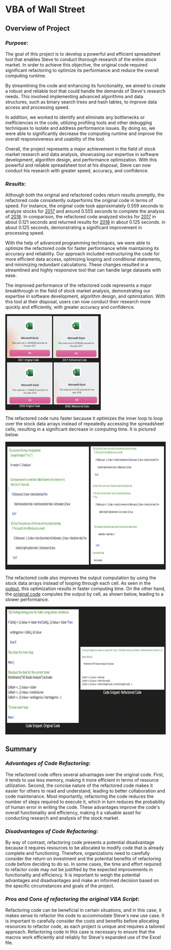 # **VBA of Wall Street**

## **Overview of Project**

### _Purpose_:

The goal of this project is to develop a powerful and efficient spreadsheet tool that enables Steve to conduct thorough research of the entire stock market. In order to achieve this objective, the original code required significant refactoring to optimize its performance and reduce the overall computing runtime.

By streamlining the code and enhancing its functionality, we aimed to create a robust and reliable tool that could handle the demands of Steve's research needs. This involved implementing advanced algorithms and data structures, such as binary search trees and hash tables, to improve data access and processing speed.

In addition, we worked to identify and eliminate any bottlenecks or inefficiencies in the code, utilizing profiling tools and other debugging techniques to isolate and address performance issues. By doing so, we were able to significantly decrease the computing runtime and improve the overall responsiveness and usability of the tool.

Overall, the project represents a major achievement in the field of stock market research and data analysis, showcasing our expertise in software development, algorithm design, and performance optimization. With this powerful and reliable spreadsheet tool at his disposal, Steve can now conduct his research with greater speed, accuracy, and confidence.

### _Results_:


Although both the original and refactored codes return results promptly, the refactored code consistently outperforms the original code in terms of speed. For instance, the original code took approximately 0.559 seconds to analyze stocks for [2017](Resources/Original_Code_Runtime_2017.png) and around 0.555 seconds to complete the analysis of [2018](https://github.com/laurlen2112/stock-analysis/blob/main/Resources/Original_Code_Runtime%202018.png). In comparison, the refactored code analyzed stocks for [2017](Resources/VBA_Challenge_2017.png) in about 0.121 seconds and returned results for [2018](Resources/VBA_Challenge_2018.png) in about 0.125 seconds. in about 0.125 seconds, demonstrating a significant improvement in processing speed.

With the help of advanced programming techniques, we were able to optimize the refactored code for faster performance while maintaining its accuracy and reliability. Our approach included restructuring the code for more efficient data access, optimizing looping and conditional statements, and minimizing redundant calculations. These changes resulted in a streamlined and highly responsive tool that can handle large datasets with ease.

The improved performance of the refactored code represents a major breakthrough in the field of stock market analysis, demonstrating our expertise in software development, algorithm design, and optimization. With this tool at their disposal, users can now conduct their research more quickly and efficiently, with greater accuracy and confidence.

<img src="https://github.com/laurlen2112/stock-analysis/blob/main/Resources/refactored%20code%20grid.png" height="300" width="300"/>

The refactored code runs faster because it optimizes the inner loop to loop over the stock data arrays instead of repeatedly accessing the spreadsheet cells, resulting in a significant decrease in computing time. It is pictured below.

<img src="https://github.com/laurlen2112/stock-analysis/blob/main/Resources/array%20loop.png" height="400" width="750"/>

The refactored code also improves the output computation by using the stock data arrays instead of looping through each cell. As seen in the [output](Resources/Refactored_Code_4.png), this optimization results in faster computing time. On the other hand, the [original code](https://github.com/laurlen2112/stock-analysis/blob/main/Resources/Original_Code%204%20to%205c.png) computes the output by cell, as shown below, leading to a slower performance.

<img src="https://github.com/laurlen2112/stock-analysis/blob/main/Resources/last%20collage.png" height="400" width="750"/>

## **Summary**

### _Advantages of Code Refactoring_:

The refactored code offers several advantages over the original code. First, it tends to use less memory, making it more efficient in terms of resource utilization. Second, the concise nature of the refactored code makes it easier for others to read and understand, leading to better collaboration and code maintenance. Most importantly, refactoring the code reduces the number of steps required to execute it, which in turn reduces the probability of human error in writing the code. These advantages improve the code's overall functionality and efficiency, making it a valuable asset for conducting research and analysis of the stock market.

### _Disadvantages of Code Refactoring_:

By way of contrast, refactoring code presents a potential disadvantage because it requires resources to be allocated to modify code that is already complete and functioning. Therefore, organizations need to carefully consider the return on investment and the potential benefits of refactoring code before deciding to do so. In some cases, the time and effort required to refactor code may not be justified by the expected improvements in functionality and efficiency. It is important to weigh the potential advantages and disadvantages and make an informed decision based on the specific circumstances and goals of the project.

### _Pros and Cons of refactoring the original VBA Script_:

Refactoring code can be beneficial in certain situations, and in this case, it makes sense to refactor the code to accommodate Steve's new use case. It is important to carefully consider the costs and benefits before allocating resources to refactor code, as each project is unique and requires a tailored approach. Refactoring code in this case is necessary to ensure that the macros work efficiently and reliably for Steve's expanded use of the Excel file.

